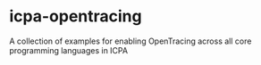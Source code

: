 # icpa-opentracing
A collection of examples for enabling OpenTracing across all core programming languages in ICPA
